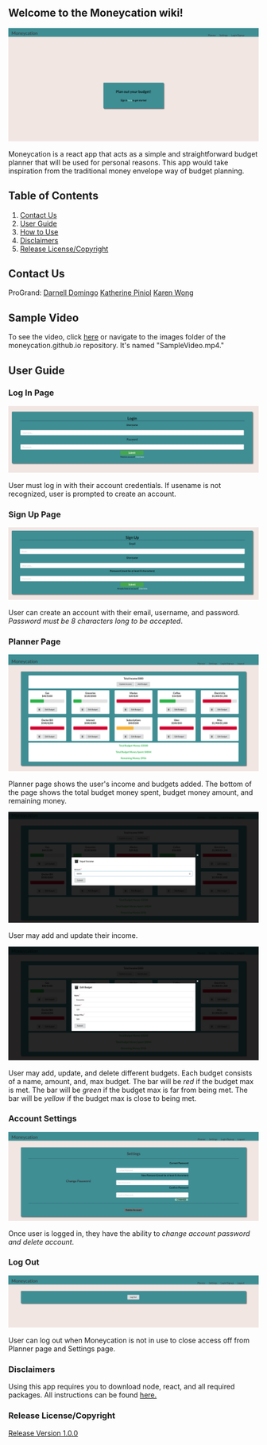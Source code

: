 ## Welcome to the Moneycation wiki!

![](images/HomePage.png)

Moneycation is a react app that acts as a simple and straightforward budget planner that will be used for personal reasons. This app would take inspiration from the traditional money envelope way of budget planning.

## Table of Contents
1. [Contact Us](#Contact-Us)
2. [User Guide](#User-Guide)
3. [How to Use](#How-To-Use-Moneycation)
4. [Disclaimers](#Disclaimers)
5. [Release License/Copyright](#Release-License/Copyright)

## Contact Us
ProGrand:
[Darnell Domingo](https://github.com/darneii)
[Katherine Piniol](https://github.com/piniolk)
[Karen Wong](https://github.com/karenwong-kw)

## Sample Video

To see the video, click [here](https://github.com/427-ProGrand/moneycation.github.io/blob/main/images/SampleVideo.mp4) or navigate to the images folder of the moneycation.github.io repository. It's named "SampleVideo.mp4."

## User Guide
### Log In Page

![](images/LogIn.png)

User must log in with their account credentials. If usename is not recognized, user is prompted to create an account. 

### Sign Up Page

![](images/SignUp.png)

User can create an account with their email, username, and password.
*Password must be 8 characters long to be accepted*.

### Planner Page

![](images/Planner.png)

Planner page shows the user's income and budgets added. 
The bottom of the page shows the total budget money spent, budget money amount, and remaining money.

![](images/Income.png)

User may add and update their income.

![](images/EditAddBudget.png)

User may add, update, and delete different budgets.
Each budget consists of a name, amount, and, max budget.
The bar will be *red* if the budget max is met.
The bar will be *green* if the budget max is far from being met.
The bar will be *yellow* if the budget max is close to being met.

### Account Settings

![](images/Settings.png)

Once user is logged in, they have the ability to *change account password and delete account*.

### Log Out

![](images/LogOut.png)

User can log out when Moneycation is not in use to close access off from Planner page and Settings page.

### Disclaimers

Using this app requires you to download node, react, and all required packages. All instructions can be found [here.](https://github.com/427-ProGrand/Moneycation/blob/main/README.md)

### Release License/Copyright

[Release Version 1.0.0](https://github.com/427-ProGrand/Moneycation/releases/tag/v1.0.0)
